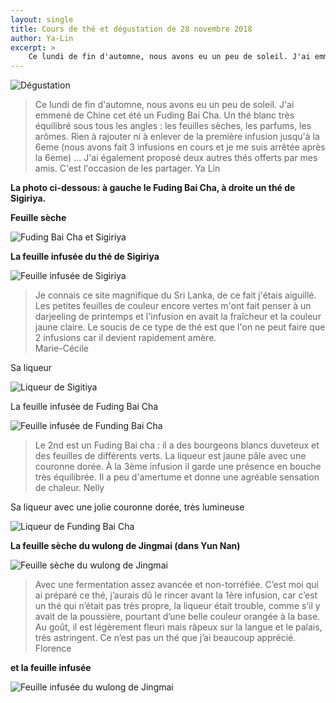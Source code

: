 ```yaml
---
layout: single
title: Cours de thé et dégustation de 28 novembre 2018
author: Ya-Lin
excerpt: >
    Ce lundi de fin d'automne, nous avons eu un peu de soleil. J'ai emmené de Chine cet été un Fuding Bai Cha. J'ai également proposé deux autres thés offerts par mes amis. C'est l'occasion de les partager.
---
```


![Dégustation](/images/2018-11-28-degustation-1.jpg)

> Ce lundi de fin d'automne, nous avons eu un peu de soleil. J'ai emmené de Chine cet été un Fuding Bai Cha. Un thé blanc très équilibré sous tous les angles : les feuilles sèches, les parfums, les arômes. Rien à rajouter ni à enlever de la première infusion jusqu'à la 6eme (nous avons fait 3 infusions en cours et je me suis arrêtée après la 6eme) ... J'ai également proposé deux autres thés offerts par mes amis. C'est l'occasion de les partager.
Ya Lin

**La photo ci-dessous: à gauche le Fuding Bai Cha, à droite un thé de Sigiriya.**

**Feuille sèche**

![Fuding Bai Cha et Sigiriya](/images/2018-11-28-degustation-2.jpg)

**La feuille infusée du thé de Sigiriya**

![Feuille infusée de Sigiriya](/images/2018-11-28-degustation-3.jpg)

> Je connais ce site magnifique du Sri Lanka, de ce fait j'étais aiguillé. Les petites feuilles de couleur encore vertes m'ont fait penser à un darjeeling de printemps et l'infusion en avait la fraîcheur et la couleur jaune claire. Le soucis de ce type de thé est que l'on ne peut faire que 2 infusions car il devient rapidement amère.         
Marie-Cécile

Sa liqueur

![Liqueur de Sigitiya](/images/2018-11-28-degustation-4.jpg)

La feuille infusée de Fuding Bai Cha

![Feuille infusée de Funding Bai Cha](/images/2018-11-28-degustation-5.jpg)

> Le 2nd est un Fuding Bai cha : il a des bourgeons blancs duveteux et des feuilles de différents verts. La liqueur est jaune pâle avec une couronne dorée. À la 3ème infusion il garde une présence en bouche très équilibrée. Il a peu d'amertume et donne une agréable sensation de chaleur.
Nelly

Sa liqueur avec une jolie couronne dorée, très lumineuse

![Liqueur de Funding Bai Cha](/images/2018-11-28-degustation-6.jpg)

**La feuille sèche du wulong de Jingmai (dans Yun Nan)**

![Feuille sèche du wulong de Jingmai](/images/2018-11-28-degustation-7.jpg)

> Avec une fermentation assez avancée et non-torréfiée. C’est moi qui ai préparé ce thé, j’aurais dû le rincer avant la 1ère infusion, car c’est un thé qui n’était pas très propre, la liqueur était trouble, comme s’il y avait de la poussière, pourtant d’une belle couleur orangée à la base. Au goût, il est légèrement fleuri mais râpeux sur la langue et le palais, très astringent. Ce n’est pas un thé que j’ai beaucoup apprécié.  
Florence
 
**et la feuille infusée**

![Feuille infusée du wulong de Jingmai](/images/2018-11-28-degustation-8.jpg)
